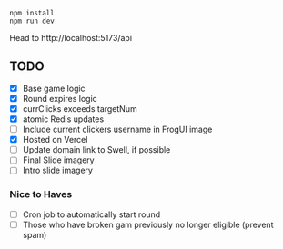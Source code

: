 ```
npm install
npm run dev
```

Head to http://localhost:5173/api

## TODO
- [X] Base game logic
- [X] Round expires logic
- [X] currClicks exceeds targetNum
- [X] atomic Redis updates
- [ ] Include current clickers username in FrogUI image
- [X] Hosted on Vercel
- [ ] Update domain link to Swell, if possible
- [ ] Final Slide imagery
- [ ] Intro slide imagery

### Nice to Haves
- [ ] Cron job to automatically start round
- [ ] Those who have broken gam previously no longer eligible (prevent spam)